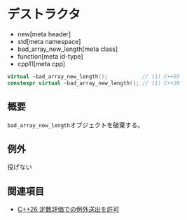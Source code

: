 # デストラクタ
* new[meta header]
* std[meta namespace]
* bad_array_new_length[meta class]
* function[meta id-type]
* cpp11[meta cpp]

```cpp
virtual ~bad_array_new_length();           // (1) C++03
constexpr virtual ~bad_array_new_length(); // (1) C++26
```

## 概要
`bad_array_new_length`オブジェクトを破棄する。


## 例外
投げない


## 関連項目
- [C++26 定数評価での例外送出を許可](/lang/cpp26/allowing_exception_throwing_in_constant-evaluation.md)

